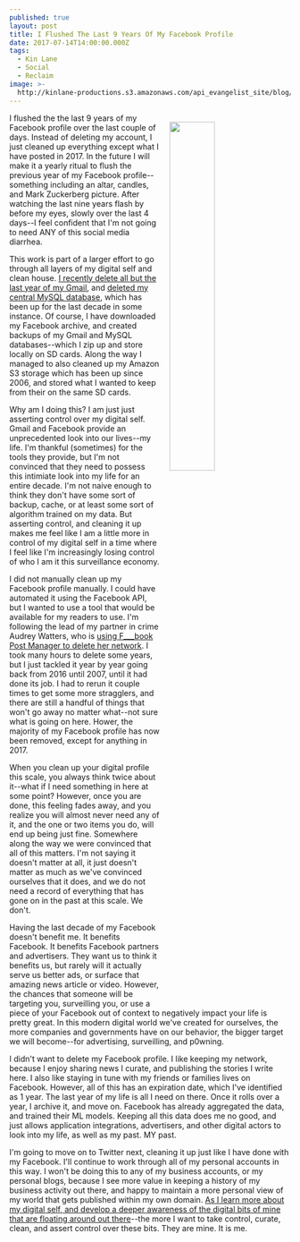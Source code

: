 ```yaml
---
published: true
layout: post
title: I Flushed The Last 9 Years Of My Facebook Profile
date: 2017-07-14T14:00:00.000Z
tags:
  - Kin Lane
  - Social
  - Reclaim
image: >-
  http://kinlane-productions.s3.amazonaws.com/api_evangelist_site/blog/kinlane_physical_digital_self_publish.jpg
---
```

<p><a href="http://apievangelist.com/2017/01/09/the-api-driven-marketplace-that-is-my-digital-self/"><img src="http://kinlane-productions.s3.amazonaws.com/api_evangelist_site/blog/kinlane_physical_digital_self_publish.jpg" align="right" width="40%" style="padding: 15px" /></a></p>I flushed the the last 9 years of my Facebook profile over the last couple of days. Instead of deleting my account, I just cleaned up everything except what I have posted in 2017. In the future I will make it a yearly ritual to flush the previous year of my Facebook profile--something including an altar, candles, and Mark Zuckerberg picture. After watching the last nine years flash by before my eyes, slowly over the last 4 days--I feel confident that I'm not going to need ANY of this social media diarrhea. 

This work is part of a larger effort to go through all layers of my digital self and clean house. [I recently delete all but the last year of my Gmail](http://kinlane.com/2017/07/06/i-deleted-all-but-the-last-six-months-of-my-gmail/), and [deleted my central MySQL database](http://kinlane.com/2017/07/10/i-deleted-my-mysql-database/), which has been up for the last decade in some instance. Of course, I have downloaded my Facebook archive, and created backups of my Gmail and MySQL databases--which I zip up and store locally on SD cards. Along the way I managed to also cleaned up my Amazon S3 storage which has been up since 2006, and stored what I wanted to keep from their on the same SD cards. 

Why am I doing this? I am just just asserting control over my digital self. Gmail and Facebook provide an unprecedented look into our lives--my life. I'm thankful (sometimes) for the tools they provide, but I'm not convinced that they need to possess this intimiate look into my life for an entire decade. I'm not naive enough to think they don't have some sort of backup, cache, or at least some sort of algorithm trained on my data. But asserting control, and cleaning it up makes me feel like I am a little more in control of my digital self in a time where I feel like I'm increasingly losing control of who I am it this surveillance economy.

I did not manually clean up my Facebook profile manually. I could have automated it using the Facebook API, but I wanted to use a tool that would be available for my readers to use. I'm following the lead of my partner in crime Audrey Watters, who is [using F___book Post Manager to delete her network](http://fragments.audreywatters.com/2017/deleting-the-network). I took many hours to delete some years, but I just tackled it year by year going back from 2016 until 2007, until it had done its job. I had to rerun it couple times to get some more stragglers, and there are still a handful of things that won't go away no matter what--not sure what is going on here. Hower, the majority of my Facebook profile has now been removed, except for anything in 2017.

When you clean up your digital profile this scale, you always think twice about it--what if I need something in here at some point? However, once you are done, this feeling fades away, and you realize you will almost never need any of it, and the one or two items you do, will end up being just fine. Somewhere along the way we were convinced that all of this matters. I'm not saying it doesn't matter at all, it just doesn't matter as much as we've convinced ourselves that it does, and we do not need a record of everything that has gone on in the past at this scale. We don't. 

Having the last decade of my Facebook doesn't benefit me. It benefits Facebook. It benefits Facebook partners and advertisers. They want us to think it benefits us, but rarely will it actually serve us better ads, or surface that amazing news article or video. However, the chances that someone will be targeting you, surveilling you, or use a piece of your Facebook out of context to negatively impact your life is pretty great. In this modern digital world we've created for ourselves, the more companies and governments have on our behavior, the bigger target we will become--for advertising, surveilling, and p0wning.

I didn't want to delete my Facebook profile. I like keeping my network, because I enjoy sharing news I curate, and publishing the stories I write here. I also like staying in tune with my friends or families lives on Facebook. However, all of this has an expiration date, which I've identified as 1 year. The last year of my life is all I need on there. Once it rolls over a year, I archive it, and move on. Facebook has already aggregated the data, and trained their ML models. Keeping all this data does me no good, and just allows application integrations, advertisers, and other digital actors to look into my life, as well as my past. MY past.

I'm going to move on to Twitter next, cleaning it up just like I have done with my Facebook. I'll continue to work through all of my personal accounts in this way. I won't be doing this to any of my business accounts, or my personal blogs, because I see more value in keeping a history of my business activity out there, and happy to maintain a more personal view of my world that gets published within my own domain. [As I learn more about my digital self, and develop a deeper awareness of the digital bits of mine that are floating around out there](http://apievangelist.com/2017/01/09/the-api-driven-marketplace-that-is-my-digital-self/)--the more I want to take control, curate, clean, and assert control over these bits. They are mine. It is me. 